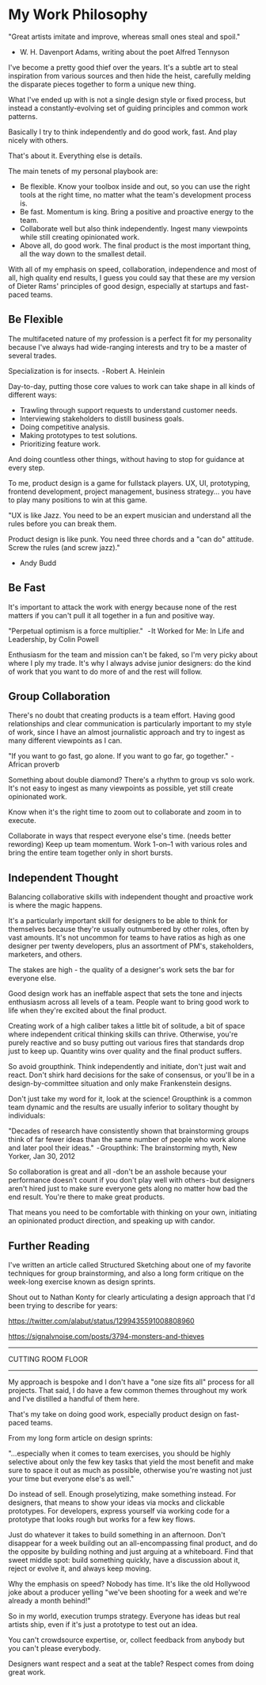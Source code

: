 # My Work Philosophy

"Great artists imitate and improve, whereas small ones steal and spoil."
- W. H. Davenport Adams, writing about the poet Alfred Tennyson

I've become a pretty good thief over the years. It's a subtle art to steal inspiration from various sources and then hide the heist, carefully melding the disparate pieces together to form a unique new thing.

What I've ended up with is not a single design style or fixed process, but instead a constantly-evolving set of guiding principles and common work patterns.

Basically I try to think independently and do good work, fast. And play nicely with others. 

That's about it. Everything else is details.

The main tenets of my personal playbook are:

* Be flexible. Know your toolbox inside and out, so you can use the right tools at the right time, no matter what the team's development process is.
* Be fast. Momentum is king. Bring a positive and proactive energy to the team.
* Collaborate well but also think independently. Ingest many viewpoints while still creating opinionated work.
* Above all, do good work. The final product is the most important thing, all the way down to the smallest detail.

With all of my emphasis on speed, collaboration, independence and most of all, high quality end results, I guess you could say that these are my version of Dieter Rams' principles of good design, especially at startups and fast-paced teams.

## Be Flexible

The multifaceted nature of my profession is a perfect fit for my personality because I've always had wide-ranging interests and try to be a master of several trades.

Specialization is for insects.
 - Robert A. Heinlein

Day-to-day, putting those core values to work can take shape in all kinds of different ways:

* Trawling through support requests to understand customer needs.
* Interviewing stakeholders to distill business goals.
* Doing competitive analysis.
* Making prototypes to test solutions.
* Prioritizing feature work.

And doing countless other things, without having to stop for guidance at every step.

To me, product design is a game for fullstack players. UX, UI, prototyping, frontend development, project management, business strategy... you have to play many positions to win at this game.

"UX is like Jazz. You need to be an expert musician and understand all the rules before you can break them.

Product design is like punk. You need three chords and a "can do" attitude. Screw the rules (and screw jazz)."
- Andy Budd

## Be Fast

It's important to attack the work with energy because none of the rest matters if you can't pull it all together in a fun and positive way.

"Perpetual optimism is a force multiplier." 
 - It Worked for Me: In Life and Leadership, by Colin Powell

Enthusiasm for the team and mission can't be faked, so I'm very picky about where I ply my trade. It's why I always advise junior designers: do the kind of work that you want to do more of and the rest will follow.

## Group Collaboration

There's no doubt that creating products is a team effort. Having good relationships and clear communication is particularly important to my style of work, since I have an almost journalistic approach and try to ingest as many different viewpoints as I can.

"If you want to go fast, go alone. If you want to go far, go together."
 - African proverb

Something about double diamond? There's a rhythm to group vs solo work. It's not easy to ingest as many viewpoints as possible, yet still create opinionated work.

Know when it's the right time to zoom out to collaborate and zoom in to execute.

Collaborate in ways that respect everyone else's time. (needs better rewording) Keep up team momentum. Work 1-on–1 with various roles and bring the entire team together only in short bursts.

## Independent Thought

Balancing collaborative skills with independent thought and proactive work is where the magic happens.

It's a particularly important skill for designers to be able to think for themselves because they're usually outnumbered by other roles, often by vast amounts. It's not uncommon for teams to have ratios as high as one designer per twenty developers, plus an assortment of PM's, stakeholders, marketers, and others.

The stakes are high - the quality of a designer's work sets the bar for everyone else.

Good design work has an ineffable aspect that sets the tone and injects enthusiasm across all levels of a team. People want to bring good work to life when they're excited about the final product.

Creating work of a high caliber takes a little bit of solitude, a bit of space where independent critical thinking skills can thrive. Otherwise, you're purely reactive and so busy putting out various fires that standards drop just to keep up. Quantity wins over quality and the final product suffers.

So avoid groupthink. Think independently and initiate, don't just wait and react. Don't shirk hard decisions for the sake of consensus, or you'll be in a design-by-committee situation and only make Frankenstein designs.

Don't just take my word for it, look at the science! Groupthink is a common team dynamic and the results are usually inferior to solitary thought by individuals:

"Decades of research have consistently shown that brainstorming groups think of far fewer ideas than the same number of people who work alone and later pool their ideas."
 - Groupthink: The brainstorming myth, New Yorker, Jan 30, 2012

So collaboration is great and all -don't be an asshole because your performance doesn't count if you don't play well with others - but designers aren't hired just to make sure everyone gets along no matter how bad the end result. You're there to make great products.

That means you need to be comfortable with thinking on your own, initiating an opinionated product direction, and speaking up with candor.

## Further Reading

I've written an article called Structured Sketching about one of my favorite techniques for group brainstorming, and also a long form critique on the week-long exercise known as design sprints.

Shout out to Nathan Konty for clearly articulating a design approach that I'd been trying to describe for years:

https://twitter.com/alabut/status/1299435591008808960

https://signalvnoise.com/posts/3794-monsters-and-thieves

************************

CUTTING ROOM FLOOR

************************

My approach is bespoke and I don't have a "one size fits all" process for all projects. That said, I do have a few common themes throughout my work and I've distilled a handful of them here.

That's my take on doing good work, especially product design on fast-paced teams.

From my long form article on design sprints:

"…especially when it comes to team exercises, you should be highly selective about only the few key tasks that yield the most benefit and make sure to space it out as much as possible, otherwise you're wasting not just your time but everyone else's as well."

Do instead of sell. Enough proselytizing, make something instead. For designers, that means to show your ideas via mocks and clickable prototypes. For developers, express yourself via working code for a prototype that looks rough but works for a few key flows.

Just do whatever it takes to build something in an afternoon. Don't disappear for a week building out an all-encompassing final product, and do the opposite by building nothing and just arguing at a whiteboard. Find that sweet middle spot: build something quickly, have a discussion about it, reject or evolve it, and always keep moving.

Why the emphasis on speed? Nobody has time. It's like the old Hollywood joke about a producer yelling "we've been shooting for a week and we're already a month behind!"

So in my world, execution trumps strategy. Everyone has ideas but real artists ship, even if it's just a prototype to test out an idea.

You can't crowdsource expertise, or, collect feedback from anybody but you can't please everybody.

Designers want respect and a seat at the table? Respect comes from doing great work.